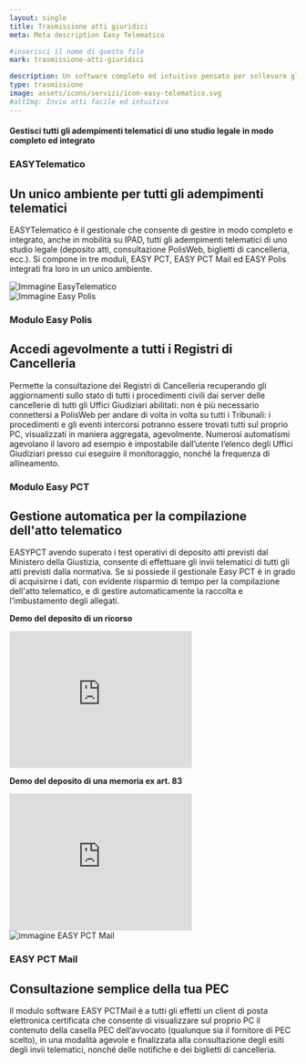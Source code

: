 ```yaml
---
layout: single
title: Trasmissione atti giuridici
meta: Meta description Easy Telematico

#inserisci il nome di questo file
mark: trasmissione-atti-giuridici

description: Un software completo ed intuitivo pensato per sollevare gli studi legali dall'incombenza dell'invio atti. Economico, facile, completo.
type: trasmissione
image: assets/icons/servizi/icon-easy-telematico.svg
#altImg: Invio atti facile ed intuitivo
---
```

<div class="slogan">
    <h4>
        Gestisci tutti gli adempimenti telematici di uno studio legale in modo completo ed integrato
    </h4>
</div>

<div class="field">
    <div class="row">
        <div class="col-md-6">
            <h3>EASYTelematico</h3>
            <h2>Un unico ambiente per tutti gli adempimenti telematici</h2>
            <p>
                EASYTelematico è il gestionale che consente di gestire in modo completo e integrato, anche in mobilità su IPAD, tutti gli adempimenti telematici di uno studio legale (deposito atti, consultazione PolisWeb, biglietti di cancelleria, ecc.). Si compone in tre moduli, EASY PCT, EASY PCT Mail ed EASY Polis integrati fra loro in un unico ambiente.
            </p>
        </div>
        <div class="col-md-6">
            <img src="{{site.baseurl}}/assets/" alt="Immagine EasyTelematico" />
        </div>
    </div> <!-- chiusura row -->
</div><!-- chiusura field -->

<div class="field">
    <div class="row">
        <div class="col-md-6">
            <img src="{{site.baseurl}}/" alt="Immagine Easy Polis" />
        </div>
        <div class="col-md-6">
            <h3>Modulo Easy Polis</h3>
            <h2>Accedi agevolmente a tutti i Registri di Cancelleria </h2>
            <p>
                Permette la consultazione dei Registri di Cancelleria recuperando gli aggiornamenti sullo stato di tutti i procedimenti civili dai server delle cancellerie di tutti gli Uffici Giudiziari abilitati: non è più necessario connettersi a PolisWeb per andare di volta in volta su tutti i Tribunali: i procedimenti e gli eventi intercorsi potranno essere trovati tutti sul proprio PC, visualizzati in maniera aggregata, agevolmente.
                Numerosi automatismi agevolano il lavoro ad esempio è impostabile dall’utente l’elenco degli Uffici Giudiziari presso cui eseguire il monitoraggio, nonché la frequenza di allineamento.
            </p>
        </div>
    </div> <!-- chiusura row -->
</div><!-- chiusura field -->

<div class="field">
    <div class="row">
        <div class="col-md-6">
            <h3>Modulo Easy PCT</h3>
            <h2>Gestione automatica per la compilazione dell'atto telematico</h2>
            <p>
                EASYPCT avendo superato i test operativi di deposito atti previsti dal Ministero della Giustizia, consente di effettuare gli invii telematici di tutti gli atti previsti dalla normativa. Se si possiede il gestionale Easy PCT è in grado di acquisirne i dati, con evidente risparmio di tempo per la compilazione dell'atto telematico, e di gestire automaticamente  la raccolta e l'imbustamento degli allegati.
            </p>
        </div>
        <div class="col-md-6">
            <p class="didascalia-video"><b>Demo del deposito di un ricorso</b></p>
                <iframe width="320" height="240" src="https://www.youtube.com/embed/bLWUjf_v1vw" frameborder="0" allowfullscreen></iframe>
            <p class="didascalia-video"><b>Demo del deposito di una memoria ex art. 83</b></p>
                <iframe width="320" height="240" src="https://www.youtube.com/embed/Q8vPnKzXmBA" frameborder="0" allowfullscreen></iframe>
        </div>
    </div> <!-- chiusura row -->
</div><!-- chiusura field -->

<div class="field">
    <div class="row">
        <div class="col-md-6">
            <img src="{{site.baseurl}}" alt="immagine EASY PCT Mail" />
        </div>
        <div class="col-md-6">
            <h3>EASY PCT Mail</h3>
            <h2>Consultazione semplice della tua PEC</h2>
            <p>
                Il modulo software EASY PCTMail è a tutti gli effetti un client di posta elettronica certificata che consente di visualizzare sul proprio PC il contenuto della casella PEC dell’avvocato (qualunque sia il fornitore di PEC scelto), in una modalità agevole e finalizzata alla consultazione degli esiti degli invii telematici, nonché delle notifiche e dei biglietti di cancelleria.
            </p>
        </div>
    </div> <!-- chiusura row -->
</div><!-- chiusura field -->

<b></b><br/>
